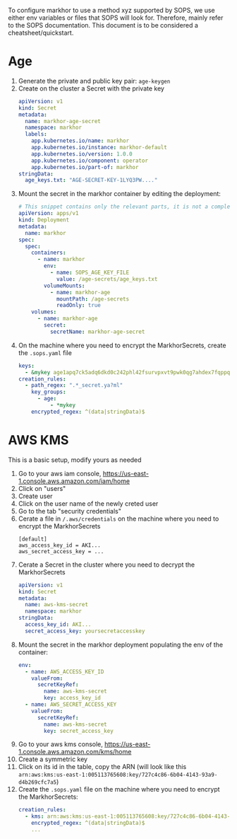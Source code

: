 To configure markhor to use a method xyz supported by SOPS, we use either env variables or files that SOPS will look for.
Therefore, mainly refer to the SOPS documentation. This document is to be considered a cheatsheet/quickstart.

# Age

1. Generate the private and public key pair: `age-keygen`
1. Create on the cluster a Secret with the private key
   ```yaml
   apiVersion: v1
   kind: Secret
   metadata:
     name: markhor-age-secret
     namespace: markhor
     labels:
       app.kubernetes.io/name: markhor
       app.kubernetes.io/instance: markhor-default
       app.kubernetes.io/version: 1.0.0
       app.kubernetes.io/component: operator
       app.kubernetes.io/part-of: markhor
   stringData:
     age_keys.txt: "AGE-SECRET-KEY-1LYQ3PW...."
   ```
1. Mount the secret in the markhor container by editing the deployment:
   ```yaml
   # This snippet contains only the relevant parts, it is not a complete deployment
   apiVersion: apps/v1
   kind: Deployment
   metadata:
     name: markhor
   spec:
     spec:
       containers:
         - name: markhor
           env:
             - name: SOPS_AGE_KEY_FILE
               value: /age-secrets/age_keys.txt
           volumeMounts:
             - name: markhor-age
               mountPath: /age-secrets
               readOnly: true
       volumes:
         - name: markhor-age
           secret:
             secretName: markhor-age-secret
   ```
1. On the machine where you need to encrypt the MarkhorSecrets, create the `.sops.yaml` file
   ```yaml
   keys:
     - &mykey age1apq7ck5adq6dkd0c242phl42fsurvpxvt9pwk0qg7ahdex7fqppqj8pe8y
   creation_rules:
     - path_regex: ".*_secret.ya?ml"
       key_groups:
         - age:
             - *mykey
       encrypted_regex: ^(data|stringData)$
   ```

# AWS KMS

This is a basic setup, modify yours as needed

1. Go to your aws iam console, https://us-east-1.console.aws.amazon.com/iam/home
1. Click on "users"
1. Create user
1. Click on the user name of the newly creted user
1. Go to the tab "security credentials"
1. Cerate a file in `/.aws/credentials` on the machine where you need to encrypt the MarkhorSecrets
   ```
   [default]
   aws_access_key_id = AKI...
   aws_secret_access_key = ...
   ```
1. Cerate a Secret in the cluster where you need to decrypt the MarkhorSecrets
   ```yaml
   apiVersion: v1
   kind: Secret
   metadata:
     name: aws-kms-secret
     namespace: markhor
   stringData:
     access_key_id: AKI...
     secret_access_key: yoursecretaccesskey
   ```
1. Mount the secret in the markhor deployment populating the env of the container:
   ```yaml
   env:
     - name: AWS_ACCESS_KEY_ID
       valueFrom:
         secretKeyRef:
           name: aws-kms-secret
           key: access_key_id
     - name: AWS_SECRET_ACCESS_KEY
       valueFrom:
         secretKeyRef:
           name: aws-kms-secret
           key: secret_access_key
   ```
1. Go to your aws kms console, https://us-east-1.console.aws.amazon.com/kms/home
1. Create a symmetric key
1. Click on its id in the table, copy the ARN (will look like this `arn:aws:kms:us-east-1:005113765608:key/727c4c86-6b04-4143-93a9-d4b269cfc7a5`)
1. Create the `.sops.yaml` file on the machine where you need to encrypt the MarkhorSecrets:
   ```yaml
   creation_rules:
     - kms: arn:aws:kms:us-east-1:005113765608:key/727c4c86-6b04-4143-93a9-d4b269cfc7a5
       encrypted_regex: ^(data|stringData)$
       ...
   ```
